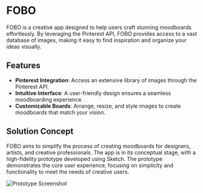# FOBO

FOBO is a creative app designed to help users craft stunning moodboards effortlessly. By leveraging the Pinterest API, FOBO provides access to a vast database of images, making it easy to find inspiration and organize your ideas visually.

## Features

- **Pinterest Integration**: Access an extensive library of images through the Pinterest API.
- **Intuitive Interface**: A user-friendly design ensures a seamless moodboarding experience.
- **Customizable Boards**: Arrange, resize, and style images to create moodboards that match your vision.

## Solution Concept

FOBO aims to simplify the process of creating moodboards for designers, artists, and creative professionals. The app is in its conceptual stage, with a high-fidelity prototype developed using Sketch. The prototype demonstrates the core user experience, focusing on simplicity and functionality to meet the needs of creative users.

![Prototype Screenshot]()
